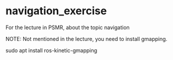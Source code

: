 # navigation_exercise
For the lecture in PSMR, about the topic navigation

NOTE: Not mentioned in the lecture, you need to install gmapping.

sudo apt install ros-kinetic-gmapping